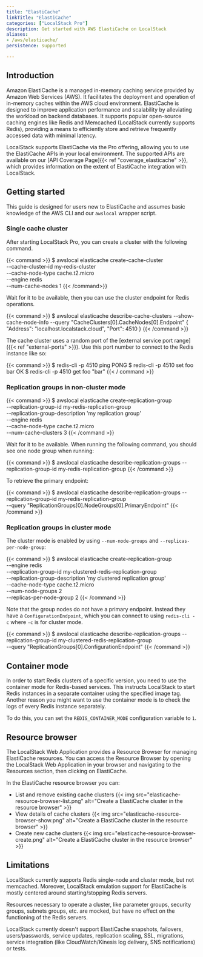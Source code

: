 ```yaml
---
title: "ElastiCache"
linkTitle: "ElastiCache"
categories: ["LocalStack Pro"]
description: Get started with AWS ElastiCache on LocalStack
aliases:
- /aws/elasticache/
persistence: supported

---
```


## Introduction

Amazon ElastiCache is a managed in-memory caching service provided by Amazon Web Services (AWS).
It facilitates the deployment and operation of in-memory caches within the AWS cloud environment.
ElastiCache is designed to improve application performance and scalability by alleviating the workload on backend databases.
It supports popular open-source caching engines like Redis and Memcached (LocalStack currently supports Redis),
providing a means to efficiently store and retrieve frequently accessed data with minimal latency.

LocalStack supports ElastiCache via the Pro offering, allowing you to use the ElastiCache APIs in your local environment.
The supported APIs are available on our [API Coverage Page]{{< ref "coverage_elasticache" >}},
which provides information on the extent of ElastiCache integration with LocalStack.


## Getting started

This guide is designed for users new to ElastiCache and assumes basic knowledge of the AWS CLI and our `awslocal` wrapper script.


### Single cache cluster

After starting LocalStack Pro, you can create a cluster with the following command.

{{< command >}}
$ awslocal elasticache create-cache-cluster \
  --cache-cluster-id my-redis-cluster \
  --cache-node-type cache.t2.micro \
  --engine redis \
  --num-cache-nodes 1
{{< /command>}}

Wait for it to be available, then you can use the cluster endpoint for Redis operations.

{{< command >}}
$ awslocal elasticache describe-cache-clusters --show-cache-node-info --query "CacheClusters[0].CacheNodes[0].Endpoint"
{
  "Address": "localhost.localstack.cloud",
  "Port": 4510
}
{{< /command >}}

The cache cluster uses a random port of the [external service port range]({{< ref "external-ports" >}}).
Use this port number to connect to the Redis instance like so:

{{< command >}}
$ redis-cli -p 4510 ping
PONG
$ redis-cli -p 4510 set foo bar
OK
$ redis-cli -p 4510 get foo
"bar"
{{< / command >}}


### Replication groups in non-cluster mode

{{< command >}}
$ awslocal elasticache create-replication-group \
  --replication-group-id my-redis-replication-group \
  --replication-group-description 'my replication group' \
  --engine redis \
  --cache-node-type cache.t2.micro \
  --num-cache-clusters 3
{{< /command >}}

Wait for it to be available. When running the following command, you should see one node group when running:

{{< command >}}
$ awslocal elasticache describe-replication-groups --replication-group-id my-redis-replication-group
{{< /command >}}

To retrieve the primary endpoint:

{{< command >}}
$ awslocal elasticache describe-replication-groups --replication-group-id my-redis-replication-group \
  --query "ReplicationGroups[0].NodeGroups[0].PrimaryEndpoint"
{{< /command >}}


### Replication groups in cluster mode

The cluster mode is enabled by using `--num-node-groups` and `--replicas-per-node-group`:

{{< command >}}
$ awslocal elasticache create-replication-group \
  --engine redis \
  --replication-group-id my-clustered-redis-replication-group \
  --replication-group-description 'my clustered replication group' \
  --cache-node-type cache.t2.micro \
  --num-node-groups 2 \
  --replicas-per-node-group 2
{{< /command >}}

Note that the group nodes do not have a primary endpoint. Instead they have a `ConfigurationEndpoint`, which you can connect to using `redis-cli -c` where `-c` is for cluster mode.

{{< command >}}
$ awslocal elasticache describe-replication-groups --replication-group-id my-clustered-redis-replication-group \
    --query "ReplicationGroups[0].ConfigurationEndpoint"
{{< /command >}}

## Container mode

In order to start Redis clusters of a specific version, you need to use the container mode for Redis-based services.
This instructs LocalStack to start Redis instances in a separate container using the specified image tag.
Another reason you might want to use the container mode is to check the logs of every Redis instance separately.

To do this, you can set the `REDIS_CONTAINER_MODE` configuration variable to `1`.

## Resource browser

The LocalStack Web Application provides a Resource Browser for managing ElastiCache resources.
You can access the Resource Browser by opening the LocalStack Web Application in your browser and navigating to the Resources section, then clicking on ElastiCache.

In the ElastiCache resource browser you can:

* List and remove existing cache clusters
  {{< img src="elasticache-resource-browser-list.png" alt="Create a ElastiCache cluster in the resource browser" >}}
* View details of cache clusters
  {{< img src="elasticache-resource-browser-show.png" alt="Create a ElastiCache cluster in the resource browser" >}}
* Create new cache clusters
  {{< img src="elasticache-resource-browser-create.png" alt="Create a ElastiCache cluster in the resource browser" >}}


## Limitations

LocalStack currently supports Redis single-node and cluster mode, but not memcached.
Moreover, LocalStack emulation support for ElastiCache is mostly centered around starting/stopping Redis servers.

Resources necessary to operate a cluster, like parameter groups, security groups, subnets groups, etc. are mocked, but have no effect on the functioning of the Redis servers.

LocalStack currently doesn't support ElastiCache snapshots, failovers, users/passwords, service updates, replication scaling, SSL, migrations, service integration (like CloudWatch/Kinesis log delivery, SNS notifications) or tests.

